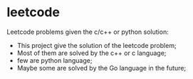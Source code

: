 # leetcode
Leetcode problems given the c/c++ or python solution:
* This project give the solution of the leetcode problem;
* Most of them are solved by the c++ or c language; 
* few are python language; 
* Maybe some are solved by the Go language in the future;
